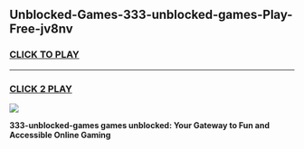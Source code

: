 
## Unblocked-Games-333-unblocked-games-Play-Free-jv8nv
<h3>
<a href="https://premium76.site?title=333-unblocked-games&ref=15A">CLICK TO PLAY</a></h3>
<hr>

<h3>
<a href="https://premium76.site?title=333-unblocked-games&ref=15A">CLICK 2 PLAY</a>
  
</h3>

<a href="https://premium76.site?title=333-unblocked-games&ref=15A"><img src="https://clearcache.store/games.png"></a>


**333-unblocked-games games unblocked: Your Gateway to Fun and Accessible Online Gaming**
